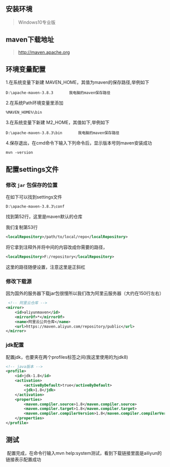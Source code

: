 ## 安装环境

> Windows10专业版
>

## maven下载地址

> http://maven.apache.org
>

## 环境变量配置

1.在系统变量下新建 MAVEN_HOME，其值为maven的保存路径,举例如下

``` shell
D:\apache-maven-3.8.3		我电脑的maven保存路径
```

2.在系统Path环境变量里添加

``` shell
%MAVEN_HOME%\bin
```

3.在系统变量下新建 M2_HOME，其值如下,举例如下

```shell
D:\apache-maven-3.8.3\bin		我电脑的maven保存路径
```

4.保存退出，在cmd命令下输入下列命令后，显示版本号则maven安装成功

``` shell
mvn -version
```

## 配置settings文件

### 修改 `jar` 包保存的位置

在如下可以找到settings文件

```shell
D:\apache-maven-3.8.3\conf
```

找到第52行，这里是maven默认的仓库


我们复制第53行

```xml
<localRepository>/path/to/local/repo</localRepository>
```


将它拿到注释外并将中间的内容改成你需要的路径，

```xml
<localRepository>F:/repository</localRepository>
```

这里的路径随便设置，注意这里是正斜杠

### 修改下载源

因为国外的服务器下载jar包很慢所以我们改为阿里云服务器（大约在150行左右）

```xml
 <!-- 阿里云仓库 -->
<mirror>
    <id>aliyunmaven</id>
    <mirrorOf>*</mirrorOf>
    <name>阿里云公共仓库</name>
    <url>https://maven.aliyun.com/repository/public</url>
</mirror>
```

### jdk配置

配置jdk，也要夹在两个profiles标签之间(我这里使用的为jdk8)

```xml
<!-- java版本 --> 
<profile>
    <id>jdk-1.8</id>
    <activation>
        <activeByDefault>true</activeByDefault>
        <jdk>1.8</jdk>
    </activation>
    <properties>
        <maven.compiler.source>1.8</maven.compiler.source>
        <maven.compiler.target>1.8</maven.compiler.target>
        <maven.compiler.compilerVersion>1.8</maven.compiler.compilerVersion>
    </properties>
</profile>
```

## 测试

​		配置完成，在命令行输入mvn help:system测试，看到下载链接里面是ailiyun的链接表示配置成功

